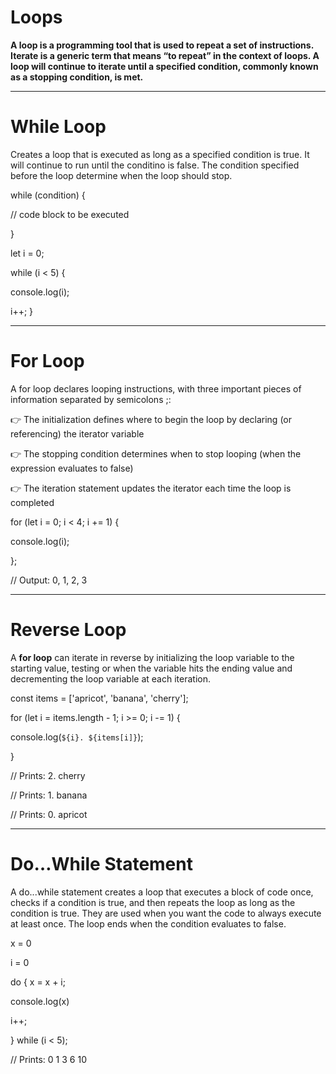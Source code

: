 # Loops

**A loop is a programming tool that is used to repeat a set of instructions. Iterate is a generic term that means “to repeat” in the context of loops. A loop will continue to iterate until a specified condition, commonly known as a stopping condition, is met.**
___________________________________________________________________________________

# While Loop
Creates a loop that is executed as long as a specified condition is true. It will continue to run until the conditino is false.
The condition specified before the loop determine when the loop should stop.

while (condition) {

  // code block to be executed
  
}
 
let i = 0;
 
while (i < 5) {    

  console.log(i);
  
  i++;
}
________________________________________________________________________________
# For Loop
A for loop declares looping instructions, with three important pieces of information separated by semicolons ;:

👉 The initialization defines where to begin the loop by declaring (or referencing) the iterator variable

👉 The stopping condition determines when to stop looping (when the expression evaluates to false)

👉 The iteration statement updates the iterator each time the loop is completed

for (let i = 0; i < 4; i += 1) {

  console.log(i);
  
};
 
// Output: 0, 1, 2, 3

________________________________________________________________________________
# Reverse Loop
A **for loop** can iterate in reverse by initializing the loop variable to the starting value, testing or when the variable hits the ending value and decrementing the loop variable at each iteration.

const items = ['apricot', 'banana', 'cherry'];
 
for (let i = items.length - 1; i >= 0; i -= 1) {

  console.log(`${i}. ${items[i]}`);
  
}
 
// Prints: 2. cherry

// Prints: 1. banana

// Prints: 0. apricot
________________________________________________________________________________
# Do…While Statement
A do...while statement creates a loop that executes a block of code once, checks if a condition is true, and then repeats the loop as long as the condition is true. They are used when you want the code to always execute at least once. The loop ends when the condition evaluates to false.

x = 0

i = 0
 
do {
  x = x + i;
  
  console.log(x)
  
  i++;
  
} while (i < 5);
 
// Prints: 0 1 3 6 10
